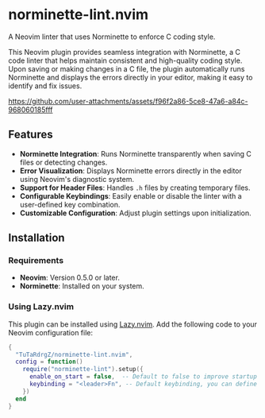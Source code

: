 # norminette-lint.nvim

A Neovim linter that uses Norminette to enforce C coding style.

This Neovim plugin provides seamless integration with Norminette, a C code linter that helps maintain consistent and high-quality coding style. Upon saving or making changes in a C file, the plugin automatically runs Norminette and displays the errors directly in your editor, making it easy to identify and fix issues.

https://github.com/user-attachments/assets/f96f2a86-5ce8-47a6-a84c-968060185fff

## Features

- **Norminette Integration**: Runs Norminette transparently when saving C files or detecting changes.
- **Error Visualization**: Displays Norminette errors directly in the editor using Neovim's diagnostic system.
- **Support for Header Files**: Handles `.h` files by creating temporary files.
- **Configurable Keybindings**: Easily enable or disable the linter with a user-defined key combination.
- **Customizable Configuration**: Adjust plugin settings upon initialization.

## Installation

### Requirements

- **Neovim**: Version 0.5.0 or later.
- **Norminette**: Installed on your system.

### Using Lazy.nvim

This plugin can be installed using [Lazy.nvim](https://github.com/folke/lazy.nvim). Add the following code to your Neovim configuration file:

```lua
{
  "TuTaRdrgZ/norminette-lint.nvim",
  config = function()
    require("norminette-lint").setup({
      enable_on_start = false,  -- Default to false to improve startup performance
      keybinding = "<leader>Fn", -- Default keybinding, you can define yours
    })
  end
}
